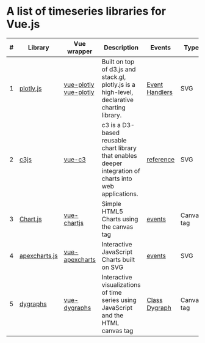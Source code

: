 # A list of timeseries libraries for Vue.js

| # | Library | Vue wrapper | Description | Events | Type | DEMO |
----|----|---- |---- |---- | ---- | ---- |
| 1 | [plotly.js](https://github.com/plotly/plotly.js) | [vue-plotly](https://github.com/David-Desmaisons/vue-plotly) [vue-plotly](https://github.com/statnett/vue-plotly) | Built on top of d3.js and stack.gl, plotly.js is a high-level, declarative charting library. |  [Event Handlers](https://plotly.com/javascript/plotlyjs-events/) | SVG | [Line Charts](https://plotly.com/javascript/line-charts/)  |
| 2 | [c3js](https://github.com/c3js/c3) | [vue-c3](https://github.com/chryb/vue-c3) | c3 is a D3-based reusable chart library that enables deeper integration of charts into web applications. | [reference](https://c3js.org/reference.html) | SVG | [Timeseries Chart](https://c3js.org/samples/timeseries.html) | 
| 3 | [Chart.js](https://github.com/chartjs/Chart.js) | [vue-chartjs](https://github.com/apertureless/vue-chartjs) | Simple HTML5 Charts using the canvas tag | [events](https://www.chartjs.org/docs/latest/general/interactions/events.html) | Canvas tag | [Line](https://www.chartjs.org/docs/latest/charts/line.html) |
| 4 | [apexcharts.js](https://github.com/apexcharts/apexcharts.js) | [vue-apexcharts](https://github.com/apexcharts/vue-apexcharts) | Interactive JavaScript Charts built on SVG | [events](https://apexcharts.com/docs/options/chart/events/) | SVG | [line-charts](https://apexcharts.com/javascript-chart-demos/line-charts/) |
| 5 | [dygraphs](https://github.com/danvk/dygraphs) | [vue-dygraphs](https://github.com/fZab/vue-dygraphs) | Interactive visualizations of time series using JavaScript and the HTML canvas tag | [Class Dygraph](http://dygraphs.com/jsdoc/symbols/Dygraph.html) | Canvas tag | [Dygraphs Gallery](http://dygraphs.com/gallery/) |
